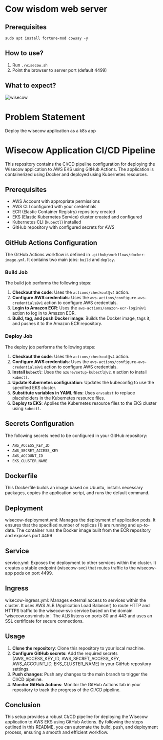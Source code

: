 # Cow wisdom web server

## Prerequisites

```
sudo apt install fortune-mod cowsay -y
```

## How to use?

1. Run `./wisecow.sh`
2. Point the browser to server port (default 4499)

## What to expect?
![wisecow](https://github.com/nyrahul/wisecow/assets/9133227/8d6bfde3-4a5a-480e-8d55-3fef60300d98)

# Problem Statement
Deploy the wisecow application as a k8s app

# Wisecow Application CI/CD Pipeline

This repository contains the CI/CD pipeline configuration for deploying the Wisecow application to AWS EKS using GitHub Actions. The application is containerized using Docker and deployed using Kubernetes resources.

## Prerequisites

- AWS Account with appropriate permissions
- AWS CLI configured with your credentials
- ECR (Elastic Container Registry) repository created
- EKS (Elastic Kubernetes Service) cluster created and configured
- Kubernetes CLI (`kubectl`) installed
- GitHub repository with configured secrets for AWS

## GitHub Actions Configuration

The GitHub Actions workflow is defined in `.github/workflows/docker-image.yml`. It contains two main jobs: `build` and `deploy`.

### Build Job

The build job performs the following steps:

1. **Checkout the code**: Uses the `actions/checkout@v4` action.
2. **Configure AWS credentials**: Uses the `aws-actions/configure-aws-credentials@v1` action to configure AWS credentials.
3. **Login to Amazon ECR**: Uses the `aws-actions/amazon-ecr-login@v1` action to log in to Amazon ECR.
4. **Build, tag, and push Docker image**: Builds the Docker image, tags it, and pushes it to the Amazon ECR repository.

### Deploy Job

The deploy job performs the following steps:

1. **Checkout the code**: Uses the `actions/checkout@v4` action.
2. **Configure AWS credentials**: Uses the `aws-actions/configure-aws-credentials@v1` action to configure AWS credentials.
3. **Install `kubectl`**: Uses the `azure/setup-kubectl@v2.0` action to install `kubectl`.
4. **Update Kubernetes configuration**: Updates the kubeconfig to use the specified EKS cluster.
5. **Substitute variables in YAML files**: Uses `envsubst` to replace placeholders in the Kubernetes resource files.
6. **Deploy to EKS**: Applies the Kubernetes resource files to the EKS cluster using `kubectl`.

## Secrets Configuration

The following secrets need to be configured in your GitHub repository:

- `AWS_ACCESS_KEY_ID`
- `AWS_SECRET_ACCESS_KEY`
- `AWS_ACCOUNT_ID`
- `EKS_CLUSTER_NAME`

## Dockerfile

This Dockerfile builds an image based on Ubuntu, installs necessary packages, copies the application script, and runs the default command.

## Deployment

wisecow-deployment.yml: Manages the deployment of application pods. It ensures that the specified number of replicas (1) are running and up-to-date. The container runs the Docker image built from the ECR repository and exposes port 4499

## Service

service.yml: Exposes the deployment to other services within the cluster. It creates a stable endpoint (wisecow-svc) that routes traffic to the wisecow-app pods on port 4499.

## Ingress

wisecow-ingress.yml: Manages external access to services within the cluster. It uses AWS ALB (Application Load Balancer) to route HTTP and HTTPS traffic to the wisecow-svc service based on the domain 'wisecow.opsminds.in'. The ALB listens on ports 80 and 443 and uses an SSL certificate for secure connections.

## Usage

1. **Clone the repository**: Clone this repository to your local machine.
2. **Configure GitHub secrets**: Add the required secrets (AWS_ACCESS_KEY_ID, AWS_SECRET_ACCESS_KEY, AWS_ACCOUNT_ID, EKS_CLUSTER_NAME) in your GitHub repository settings.
3. **Push changes**: Push any changes to the main branch to trigger the CI/CD pipeline.
4. **Monitor GitHub Actions**: Monitor the GitHub Actions tab in your repository to track the progress of the CI/CD pipeline.

## Conclusion

This setup provides a robust CI/CD pipeline for deploying the Wisecow application to AWS EKS using GitHub Actions. By following the steps outlined in this README, you can automate the build, push, and deployment process, ensuring a smooth and efficient workflow.

